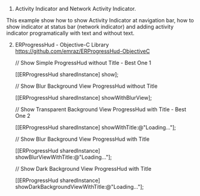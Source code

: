 1. Activity Indicator and Network Activity Indicator.

This example show how to show Activity Indicator at navigation bar, how to show indicator at status bar (network indicator) and adding activity indicator programatically with text and without text.

2. ERProgressHud - Objective-C Library  
   https://github.com/emraz/ERProgressHud-ObjectiveC

    // Show Simple ProgressHud without Title - Best One 1
    
      [[ERProgressHud sharedInstance] show];

    // Show Blur Background View ProgressHud without Title
    
      [[ERProgressHud sharedInstance] showWithBlurView];

    // Show Transparent Background View ProgressHud with Title - Best One 2
    
      [[ERProgressHud sharedInstance] showWithTitle:@"Loading..."];

    // Show Blur Background View ProgressHud with Title
    
      [[ERProgressHud sharedInstance] showBlurViewWithTitle:@"Loading..."];

    // Show Dark Background View ProgressHud with Title
    
      [[ERProgressHud sharedInstance] showDarkBackgroundViewWithTitle:@"Loading..."];
